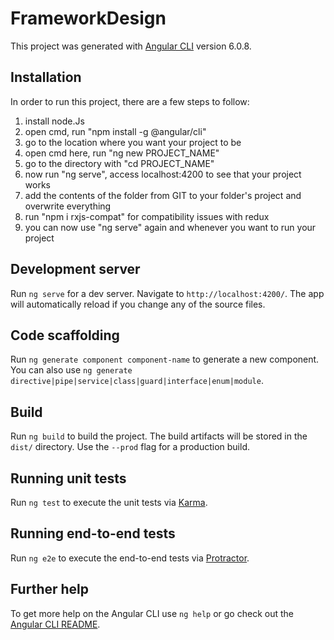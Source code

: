 # FrameworkDesign

This project was generated with [Angular CLI](https://github.com/angular/angular-cli) version 6.0.8.

## Installation

In order to run this project, there are a few steps to follow:
1. install node.Js
2. open cmd, run "npm install -g @angular/cli"
3. go to the location where you want your project to be
4. open cmd here, run "ng new PROJECT_NAME"
5. go to the directory with "cd PROJECT_NAME"
6. now run "ng serve", access localhost:4200 to see that your project works
7. add the contents of the folder from GIT to your folder's project and overwrite everything
8. run "npm i rxjs-compat" for compatibility issues with redux
9. you can now use "ng serve" again and whenever you want to run your project

## Development server

Run `ng serve` for a dev server. Navigate to `http://localhost:4200/`. The app will automatically reload if you change any of the source files.

## Code scaffolding

Run `ng generate component component-name` to generate a new component. You can also use `ng generate directive|pipe|service|class|guard|interface|enum|module`.

## Build

Run `ng build` to build the project. The build artifacts will be stored in the `dist/` directory. Use the `--prod` flag for a production build.

## Running unit tests

Run `ng test` to execute the unit tests via [Karma](https://karma-runner.github.io).

## Running end-to-end tests

Run `ng e2e` to execute the end-to-end tests via [Protractor](http://www.protractortest.org/).

## Further help

To get more help on the Angular CLI use `ng help` or go check out the [Angular CLI README](https://github.com/angular/angular-cli/blob/master/README.md).
